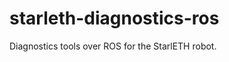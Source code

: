 starleth-diagnostics-ros
================================

Diagnostics tools over ROS for the StarlETH robot.

